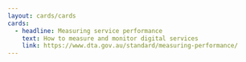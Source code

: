 ```yaml
---
layout: cards/cards
cards:
  - headline: Measuring service performance
    text: How to measure and monitor digital services
    link: https://www.dta.gov.au/standard/measuring-performance/
---
```

